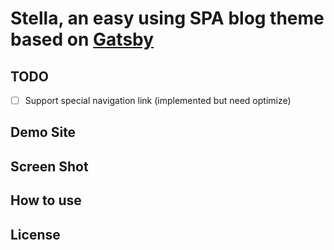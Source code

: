 # Stella, an easy using SPA blog theme based on [Gatsby](https://github.com/gatsbyjs/gatsby)

## TODO
- [ ] Support special navigation link (implemented but need optimize)

## Demo Site

## Screen Shot

## How to use


## License
